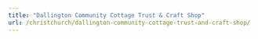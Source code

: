 ```yaml
---
title: "Dallington Community Cottage Trust & Craft Shop"
url: /christchurch/dallington-community-cottage-trust-and-craft-shop/
---
```


